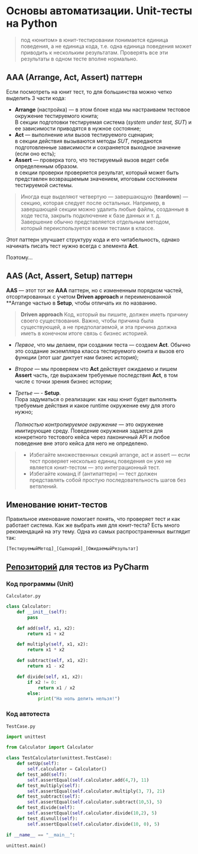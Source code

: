 # Основы автоматизации. Unit-тесты на Python
>под «юнитом» в юнит-тестировании понимается единица поведения, а не единица кода, т.е. одна единица поведения может приводить к нескольким результатам. Проверять все эти результаты в одном тесте вполне нормально.

## AAA (Arrange, Act, Assert) паттерн

Если посмотреть на юнит тест, то для большинства можно четко выделить 3 части кода:

- **Arrange** (настройка) — в этом блоке кода мы настраиваем тестовое окружение тестируемого юнита;
<br>В секции подготовки тестируемая система (*system under test, SUT*) и ее зависимости приводятся в нужное состояние;
- **Act** — выполнение или вызов тестируемого сценария;
<br>в секции действия вызываются методы *SUT*, передаются подготовленные зависимости и сохраняется выходное значение (если оно есть);
- **Assert** — проверка того, что тестируемый вызов ведет себя определенным образом.
<br>в секции проверки проверяется результат, который может быть представлен возвращаемым значением, итоговым состоянием тестируемой системы.

> Иногда еще выделяют четвертую — завершающую (**teardown**) — секцию, которая следует после остальных. Например, в завершающей секции можно удалить любые файлы, созданные в ходе теста, закрыть подключение к базе данных и т. д. Завершение обычно представляется отдельным методом, который переиспользуется всеми тестами в классе.

Этот паттерн улучшает структуру кода и его читабельность, однако начинать писать тест нужно всегда с элемента **Act**.

Поэтому...

## AAS (Act, Assert, Setup) паттерн

**AAS** — этот тот же **AAA** паттерн, но с измененным порядком частей, отсортированных с учетом **Driven approach** и переименованной **Arrange частью в **Setup**, чтобы отличать их по названию.

> **Driven approach**
> Код, который вы пишите, должен иметь причину своего существования. Важно, чтобы причина была существующей, а не предполагаемой, и эта причина должна иметь в конечном итоге связь с бизнес историей.

- _Первое_, что мы делаем, при создании теста — создаем **Act**. Обычно это создание экземпляра класса тестируемого юнита и вызов его функции (этот шаг диктует нам бизнес история);

- _Второе_ — мы проверяем что **Act** действует ожидаемо и пишем **Assert** часть, где выражаем требуемые последствия **Act**, в том числе с точки зрения бизнес истории;

- _Третье_ — - **Setup**.<br>Пора задуматься о реализации: как наш юнит будет выполнять требуемые действия и какое runtime окружение ему для этого нужно; <br><br>_Полностью контролируемое окружение_ — это окружение имитирующие среду. Поведение окружения задается для конкретного тестового кейса через лаконичный API и любое поведение вне этого кейса для него не определено.

> - Избегайте множественных секций arrange, act и assert — если тест проверяет несколько единиц поведения он уже не является юнит-тестом — это интеграционный тест.
> - Избегайте команд if (антипаттерн) — тест должен представлять собой простую последовательность шагов без ветвлений.

## Именование юнит-тестов
Правильное именование помогает понять, что проверяет тест и как работает система. Как же выбрать имя для юнит-теста? Есть много рекомендаций на эту тему. Одна из самых распространенных выглядит так:

`[ТестируемыйМетод]_[Сценарий]_[ОжидаемыйРезультат]`

## [Репозиторий](https://github.com/vnukov-vv/QA_Automation_Testing) для тестов из PyCharm

### Код программы (Unit) 
`Calculator.py`
```python
class Calculator:
    def __init__(self):
        pass

    def add(self, x1, x2):
        return x1 + x2

    def multiply(self, x1, x2):
        return x1 * x2

    def subtract(self, x1, x2):
        return x1 - x2

    def divide(self, x1, x2):
        if x2 != 0:
            return x1 / x2
        else:
            print("На ноль делить нельзя!")

```

### Код автотеста
`TestCase.py`
```python
import unittest

from Calculator import Calculator

class TestCalculator(unittest.TestCase):
    def setUp(self):
        self.calculator = Calculator()
    def test_add(self):
        self.assertEqual(self.calculator.add(4,7), 11)
    def test_multiply(self):
        self.assertEqual(self.calculator.multiply(3, 7), 21)
    def test_subtract(self):
        self.assertEqual(self.calculator.subtract(10,5), 5)
    def test_divide(self):
        self.assertEqual(self.calculator.divide(10,2), 5)
    def test_divnull(self):
        self.assertEqual(self.calculator.divide(10, 0), 5)

if __name__ == "__main__":

unittest.main()
```
